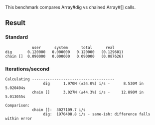 This benchmark compares Array#dig vs chained Array#[] calls.

## Result
### Standard
```
            user      system      total      real
dig       0.120000   0.000000   0.120000   (0.129601)
chain []  0.090000   0.000000   0.090000   (0.087626)
```

### Iterations/second
```
Calculating -------------------------------------
                 dig      1.970M (±34.0%) i/s -      8.530M in   5.020404s
            chain []      3.027M (±44.3%) i/s -     12.890M in   5.013055s

Comparison:
            chain []:  3027109.7 i/s
                 dig:  1970408.8 i/s - same-ish: difference falls within error

```
